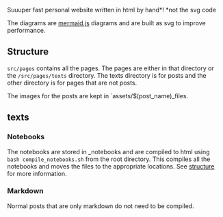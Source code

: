 Suuuper fast personal website written in html by hand\*!
\*not the svg code

The diagrams are [mermaid.js](https://mermaid.js.org/) diagrams and are built as svg to improve performance.

## Structure
`src/pages` contains all the pages. The pages are either in that directory or the `/src/pages/texts` directory. The texts directory is for posts and the other directory is for pages that are not posts.

The images for the posts are kept in `assets/$(post_name)_files.

## texts

### Notebooks

The notebooks are stored in \_notebooks and are compiled to html using `bash compile_notebooks.sh` from the root directory. This compiles all the notebooks and moves the files to the appropriate locations. See [structure](#structure) for more information.

### Markdown

Normal posts that are only markdown do not need to be compiled.
